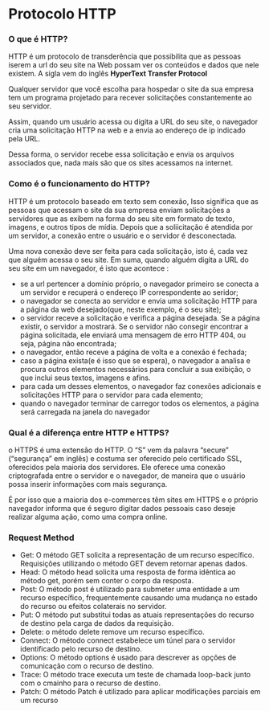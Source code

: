 # Protocolo HTTP

### O que é HTTP?

HTTP é um protocolo de transderência que possibilita que as pessoas iserem a url do seu site na Web
possam ver os conteúdos e dados que nele existem. A sigla vem do inglês **HyperText Transfer Protocol**

Qualquer servidor que você escolha para hospedar o site da sua empresa tem um programa projetado para
recever solicitações constantemente ao seu servidor.

Assim, quando um usuário acessa ou digita a URL do seu site, o navegador cria uma solicitação HTTP na web e a envia ao endereço de ip indicado pela URL.

Dessa forma, o servidor recebe essa solicitação e envia os arquivos associados que, nada mais são que os sites acessamos na internet.

### Como é o funcionamento do HTTP?
HTTP é um protocolo baseado em texto sem conexão, Isso significa que as pessoas que acessam o site da sua empresa enviam solicitações a servidores que as exibem na forma do seu site em formato de texto, imagens, e outros tipos de mídia. Depois que a soliicitação é atendida por um servidor, a conexão entre o usuário e o servidor é desconectada.

Uma nova conexão deve ser feita para cada solicitação, isto é, cada vez que alguém acessa o seu site. Em suma, quando alguém digita a URL do seu site em um navegador, é isto que acontece :

+ se a url pertencer a domínio próprio, o navegador primeiro se conecta a um servidor e recuperá o endereço IP correspondente ao seridor;
+ o navegador se conecta ao servidor e envia uma solicitação HTTP para a página da web desejado(que, neste exemplo, é o seu site);
+ o servidor receve a solicitação e verifica a página desejada. Se a página existir, o servidor a mostrará. Se o servidor não consegir encontrar a página solicitada, ele enviará uma mensagem de erro HTTP 404, ou seja, página não encontrada;
+ o navegador, então receve a página de volta e a conexão é fechada;
+ caso a página exista(e é isso que se espera), o navegador a analisa e procura outros elementos necessários para concluir a sua exibição, o que inclui seus textos, imagens e afins.
+ para cada um desses elementos, o navegador faz conexões adicionais e solicitações HTTP para o servidor para cada elemento;
+ quando o navegador terminar de carregor todos os elementos, a página será carregada na janela do navegador

### Qual é a diferença entre HTTP e HTTPS?

o HTTPS é uma extensão do HTTP. O “S” vem da palavra “secure” (“segurança” em inglês) e costuma ser oferecido pelo certificado SSL, oferecidos pela maioria dos servidores. Ele oferece uma conexão criptografada entre o servidor e o navegador, de maneira que o usuário possa inserir informações com mais segurança.


É por isso que a maioria dos e-commerces têm sites em HTTPS e o próprio navegador informa que é seguro digitar dados pessoais caso deseje realizar alguma ação, como uma compra online.

### Request Method
+ Get: O método GET solicita a representação de um recurso específico. Requisições utilizando o método GET devem retornar apenas dados.
+ Head: O método head solicita uma resposta de forma idêntica ao método get, porém sem conter o corpo da resposta.
+ Post: O método post é utilizado para submeter uma entidade a um recurso específico, frequentemente causando uma mudança no estado do recurso ou efeitos colaterais no servidor.
+ Put: O método put substitui todas as atuais representações do recurso de destino pela carga de dados da requisição.
+ Delete: o método delete remove um recurso específico.
+ Connect: O método connect estabelece um túnel para o servidor identificado pelo recurso de destino.
+ Options: O método options é usado para descrever as opções de comunicação com o recurso de destino.
+ Trace: O método trace executa um teste de chamada loop-back junto com o cmainho para o recurso de destino.
+ Patch: O método Patch é utilizado para aplicar modificações parciais em um recurso
 

